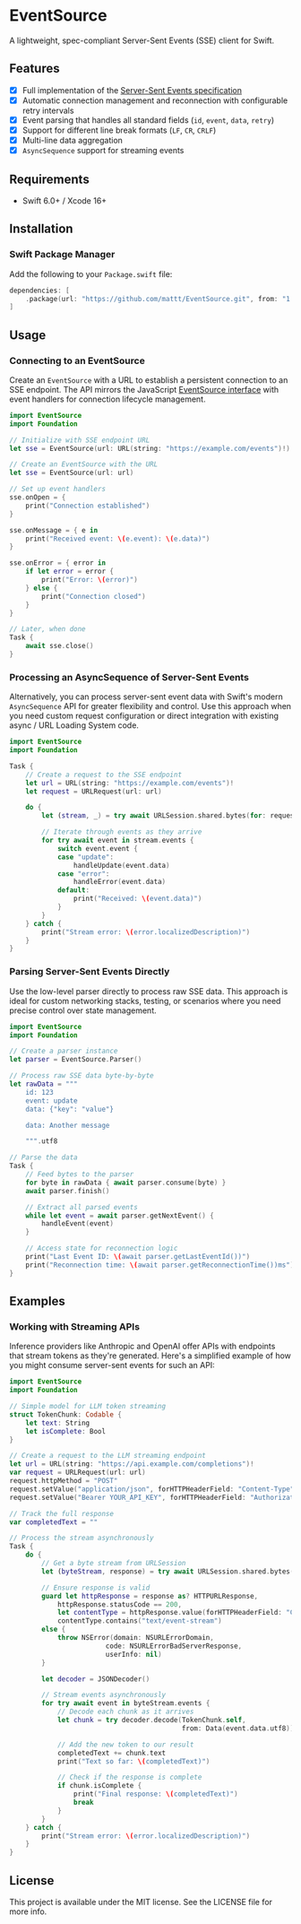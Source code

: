 # EventSource

A lightweight, spec-compliant Server-Sent Events (SSE) client for Swift.

## Features

- [x] Full implementation of the [Server-Sent Events specification][spec]
- [x] Automatic connection management and reconnection with configurable retry intervals
- [x] Event parsing that handles all standard fields (`id`, `event`, `data`, `retry`)
- [x] Support for different line break formats (`LF`, `CR`, `CRLF`)
- [x] Multi-line data aggregation
- [x] `AsyncSequence` support for streaming events

## Requirements

- Swift 6.0+ / Xcode 16+

## Installation

### Swift Package Manager

Add the following to your `Package.swift` file:

```swift
dependencies: [
    .package(url: "https://github.com/mattt/EventSource.git", from: "1.1.1")
]
```

## Usage

### Connecting to an EventSource

Create an `EventSource` with a URL to establish
a persistent connection to an SSE endpoint.
The API mirrors the JavaScript [EventSource interface][mdn]
with event handlers for connection lifecycle management.

```swift
import EventSource
import Foundation

// Initialize with SSE endpoint URL
let sse = EventSource(url: URL(string: "https://example.com/events")!)

// Create an EventSource with the URL
let sse = EventSource(url: url)

// Set up event handlers
sse.onOpen = {
    print("Connection established")
}

sse.onMessage = { e in
    print("Received event: \(e.event): \(e.data)")
}

sse.onError = { error in
    if let error = error {
        print("Error: \(error)")
    } else {
        print("Connection closed")
    }
}

// Later, when done
Task {
    await sse.close()
}
```

### Processing an AsyncSequence of Server-Sent Events

Alternatively, you can process server-sent event data with
Swift's modern `AsyncSequence` API for greater flexibility and control.
Use this approach when you need custom request configuration
or direct integration with existing async / URL Loading System code.

```swift
import EventSource
import Foundation

Task {
    // Create a request to the SSE endpoint
    let url = URL(string: "https://example.com/events")!
    let request = URLRequest(url: url)

    do {
        let (stream, _) = try await URLSession.shared.bytes(for: request)

        // Iterate through events as they arrive
        for try await event in stream.events {
            switch event.event {
            case "update":
                handleUpdate(event.data)
            case "error":
                handleError(event.data)
            default:
                print("Received: \(event.data)")
            }
        }
    } catch {
        print("Stream error: \(error.localizedDescription)")
    }
}
```

### Parsing Server-Sent Events Directly

Use the low-level parser directly to process raw SSE data.
This approach is ideal for custom networking stacks, testing,
or scenarios where you need precise control over state management.

```swift
import EventSource
import Foundation

// Create a parser instance
let parser = EventSource.Parser()

// Process raw SSE data byte-by-byte
let rawData = """
    id: 123
    event: update
    data: {"key": "value"}

    data: Another message

    """.utf8

// Parse the data
Task {
    // Feed bytes to the parser
    for byte in rawData { await parser.consume(byte) }
    await parser.finish()

    // Extract all parsed events
    while let event = await parser.getNextEvent() {
        handleEvent(event)
    }

    // Access state for reconnection logic
    print("Last Event ID: \(await parser.getLastEventId())")
    print("Reconnection time: \(await parser.getReconnectionTime())ms")
}
```

## Examples

### Working with Streaming APIs

Inference providers like Anthropic and OpenAI offer APIs
with endpoints that stream tokens as they're generated.
Here's a simplified example of how you might consume server-sent events
for such an API:

```swift
import EventSource
import Foundation

// Simple model for LLM token streaming
struct TokenChunk: Codable {
    let text: String
    let isComplete: Bool
}

// Create a request to the LLM streaming endpoint
let url = URL(string: "https://api.example.com/completions")!
var request = URLRequest(url: url)
request.httpMethod = "POST"
request.setValue("application/json", forHTTPHeaderField: "Content-Type")
request.setValue("Bearer YOUR_API_KEY", forHTTPHeaderField: "Authorization")

// Track the full response
var completedText = ""

// Process the stream asynchronously
Task {
    do {
        // Get a byte stream from URLSession
        let (byteStream, response) = try await URLSession.shared.bytes(for: request)

        // Ensure response is valid
        guard let httpResponse = response as? HTTPURLResponse,
            httpResponse.statusCode == 200,
            let contentType = httpResponse.value(forHTTPHeaderField: "Content-Type"),
            contentType.contains("text/event-stream")
        else {
            throw NSError(domain: NSURLErrorDomain,
                        code: NSURLErrorBadServerResponse,
                        userInfo: nil)
        }

        let decoder = JSONDecoder()

        // Stream events asynchronously
        for try await event in byteStream.events {
            // Decode each chunk as it arrives
            let chunk = try decoder.decode(TokenChunk.self,
                                           from: Data(event.data.utf8))

            // Add the new token to our result
            completedText += chunk.text
            print("Text so far: \(completedText)")

            // Check if the response is complete
            if chunk.isComplete {
                print("Final response: \(completedText)")
                break
            }
        }
    } catch {
        print("Stream error: \(error.localizedDescription)")
    }
}
```

## License

This project is available under the MIT license.
See the LICENSE file for more info.

[mdn]: https://developer.mozilla.org/en-US/docs/Web/API/EventSource
[spec]: https://html.spec.whatwg.org/multipage/server-sent-events.html#the-eventsource-interface